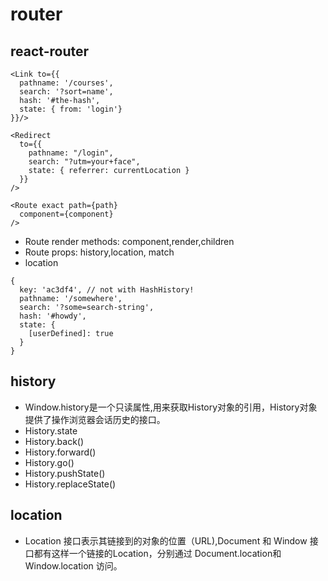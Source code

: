 # router

## react-router
```
<Link to={{
  pathname: '/courses',
  search: '?sort=name',
  hash: '#the-hash',
  state: { from: 'login'}
}}/>
```
```
<Redirect
  to={{
    pathname: "/login",
    search: "?utm=your+face",
    state: { referrer: currentLocation }
  }}
/>
```
```
<Route exact path={path}
  component={component}
/>
```

- Route render methods: component,render,children
- Route props: history,location, match
- location
```
{
  key: 'ac3df4', // not with HashHistory!
  pathname: '/somewhere',
  search: '?some=search-string',
  hash: '#howdy',
  state: {
    [userDefined]: true
  }
}
```
## history
- Window.history是一个只读属性,用来获取History对象的引用，History对象提供了操作浏览器会话历史的接口。
- History.state 
- History.back()
- History.forward()
- History.go()
- History.pushState()
- History.replaceState()
## location
- Location 接口表示其链接到的对象的位置（URL),Document 和 Window 接口都有这样一个链接的Location，分别通过 Document.location和Window.location 访问。
